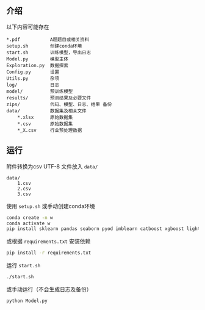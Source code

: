 ## 介绍

以下内容可能存在

```
*.pdf           A题题目或相关资料
setup.sh        创建conda环境
start.sh        训练模型，导出日志
Model.py        模型主体
Exploration.py  数据探索
Config.py       设置
Utils.py        杂项
log/            日志
model/          预训练模型
results/        预测结果及必要文件
zips/           代码、模型、日志、结果 备份
data/           数据集及相关文件
    *.xlsx      原始数据集
    *.csv       原始数据集
    *_X.csv     行业预处理数据
```

## 运行

附件转换为csv UTF-8 文件放入 `data/` 

```
data/
    1.csv
    2.csv
    3.csv
```
使用 `setup.sh` 或手动创建conda环境

```bash
conda create -n w
conda activate w
pip install sklearn pandas seaborn pyod imblearn catboost xgboost lightgbm pretty_errors
```

或根据 `requirements.txt` 安装依赖

```bash
pip install -r requirements.txt
```

运行 `start.sh` 

```bash
./start.sh
```

或手动运行（不会生成日志及备份）

```bash
python Model.py
```